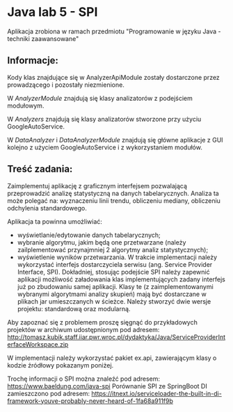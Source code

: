 # Java lab 5 - SPI
Aplikacja zrobiona w ramach przedmiotu "Programowanie w języku Java - techniki zaawansowane"  

## Informacje:

Kody klas znajdujące się w AnalyzerApiModule zostały dostarczone przez prowadzącego i pozostały niezmienione. 
  
W *AnalyzerModule* znajdują się klasy analizatorów z podejściem modułowym.  
  
W *Analyzers* znajdują się klasy analizatorów stworzone przy użyciu GoogleAutoService.  
  
W *DataAnalyzer* i *DataAnalyzerModule* znajdują się główne aplikacje z GUI kolejno z użyciem GoogleAutoService i z wykorzystaniem modułów.


## Treść zadania:

Zaimplementuj aplikację z graficznym interfejsem pozwalającą przeprowadzić analizę statystyczną na danych tabelarycznych.
Analiza ta może polegać na: wyznaczeniu linii trendu, obliczeniu mediany, obliczeniu odchylenia standardowego. 

Aplikacja ta powinna umożliwiać:
- wyświetlanie/edytowanie danych tabelarycznych;
- wybranie algorytmu, jakim będą one przetwarzane (należy zailplementować przynajmniej 2 algorytmy analiz statystycznych);
- wyświetlenie wyników przetwarzania.
W trakcie implementacji należy wykorzystać interfejs dostarczyciela serwisu (ang. Service Provider Interface, SPI).
Dokładniej, stosując podejście SPI należy zapewnić aplikacji możliwość załadowania klas implementujących zadany interfejs
już po zbudowaniu samej aplikacji. 
Klasy te (z zaimplementowanymi wybranymi algorytmami analizy skupień) mają być dostarczane w plikach jar umieszczanych w ścieżce. 
Należy stworzyć dwie wersje projektu: standardową oraz modularną.

Aby zapoznać się z problemem proszę sięgnąć do przykładowych projektów w archiwum udostępnionym pod adresem:
    http://tomasz.kubik.staff.iiar.pwr.wroc.pl/dydaktyka/Java/ServiceProviderInterfaceWorkspace.zip

W implementacji należy wykorzystać pakiet ex.api, zawierającym klasy o kodzie źródłowy pokazanym poniżej.

Trochę informacji o SPI można znaleźć pod adresem:
    https://www.baeldung.com/java-spi
Porównanie SPI ze SpringBoot DI zamieszczono pod adresem:
    https://itnext.io/serviceloader-the-built-in-di-framework-youve-probably-never-heard-of-1fa68a911f9b  
    

